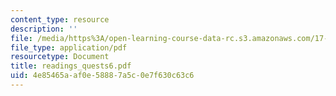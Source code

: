 ```yaml
---
content_type: resource
description: ''
file: /media/https%3A/open-learning-course-data-rc.s3.amazonaws.com/17-037-american-political-thought-spring-2004/4e85465aaf0e58887a5c0e7f630c63c6_readings_quests6.pdf
file_type: application/pdf
resourcetype: Document
title: readings_quests6.pdf
uid: 4e85465a-af0e-5888-7a5c-0e7f630c63c6
---
```

